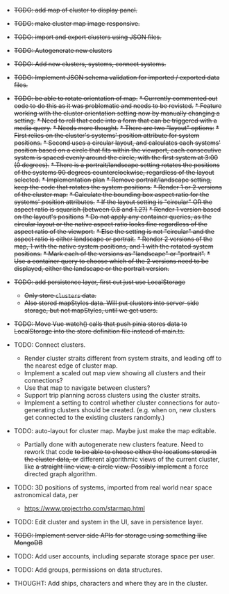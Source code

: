 

* ~~TODO: add map of cluster to display panel.~~
* ~~TODO: make cluster map image responsive.~~ 
* ~~TODO: import and export clusters using JSON files.~~
* ~~TODO: Autogenerate new clusters~~
* ~~TODO: Add new clusters, systems, connect systems.~~
* ~~TODO: Implement JSON schema validation for imported / exported data files.~~
* ~~TODO: be able to rotate orientation of map.~~ 
  ~~* Currently commented out code to do this as it was problematic and needs to be revisted.~~
~~* Feature working with the cluster orientation setting now by manually changing a setting.~~
~~* Need to roll that code into a form that can be triggered with a media query.~~
~~* Needs more thought.~~
  ~~* There are two "layout" options:~~
    ~~* First relies on the cluster's systems' position attribute for system positions.~~
    ~~* Second uses a circular layout, and calculates each systems' position based on a circle that fits within the
        viewport, each consecutive system is spaced evenly around the circle, with the first system at 3:00 (0 degrees).~~
  ~~* There is a portrait/landscape setting rotates the positions of the systems 90 degrees counterclockwise, regardless
      of the layout selected.~~
~~* Implementation plan~~
  ~~* Remove portrait/landscape setting, keep the code that rotates the system positions.~~
  ~~* Render 1 or 2 versions of the cluster map:~~
    ~~* Calculate the bounding box aspect ratio for the systems' position attributes.~~
    ~~* If the layout setting is "circular" OR the aspect ratio is squarish (between 0.8 and 1.2?)~~
      ~~* Render 1 version based on the layout's positions~~
      ~~* Do not apply any container queries, as the circular layout or the native aspect ratio looks fine regardless of
          the aspect ratio of the viewport.~~
    ~~* Else the setting is not "circular" and the aspect ratio is either landscape or portrait.~~
      ~~* Render 2 versions of the map, 1 with the native system positions, and 1 with the rotated system positions.~~
      ~~* Mark each of the versions as "landscape" or "portrait".~~
      ~~* Use a container query to choose which of the 2 versions need to be displayed, either the landscape or the portrait
      version.~~
* ~~TODO: add persistence layer, first cut just use LocalStorage~~
  * ~~Only store `clusters` data.~~
  * ~~Also stored mapStyles data. Will put clusters into server-side storage, but not mapStyles, until we get users.~~
* ~~TODO: Move Vue watch() calls that push pinia stores data to LocalStorage into the store definition file instead of main.ts.~~
* TODO: Connect clusters.
  * Render cluster straits different from system straits, and leading off to the nearest edge of cluster map.
  * Implement a scaled out map view showing all clusters and their connections? 
  * Use that map to navigate between clusters?
  * Support trip planning across clusters using the cluster straits.
  * Implement a setting to control whether cluster connections for auto-generating clusters should be created. (e.g. 
    when on, new clusters get connected to the existing clusters randomly.)
* TODO: auto-layout for cluster map. Maybe just make the map editable.
  * Partially done with autogenerate new clusters feature.  Need to rework that code
    ~~to be able to choose either the locations stored in the cluster data, or~~ different algorithmic views of
    the current cluster, like ~~a straight line view, a circle view. Possibly implement~~ a force directed
    graph algorithm.
* TODO: 3D positions of systems, imported from real world near space astronomical data, per
  * https://www.projectrho.com/starmap.html
* TODO: Edit cluster and system in the UI, save in persistence layer.
* ~~TODO: Implement server side APIs for storage using something like MongoDB~~
* TODO: Add user accounts, including separate storage space per user.
* TODO: Add groups, permissions on data structures.

* THOUGHT: Add ships, characters and where they are in the cluster.
